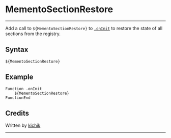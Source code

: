 # MementoSectionRestore

---

Add a call to `${MementoSectionRestore}` to [`.onInit`][1] to restore the state of all sections from the registry.

## Syntax

    ${MementoSectionRestore}

## Example

	Function .onInit
		${MementoSectionRestore}
	FunctionEnd

## Credits

Written by [kichik][2]

---

[1]: ../../Callbacks/onInit.md
[2]: http://nsis.sourceforge.net/User:Kichik